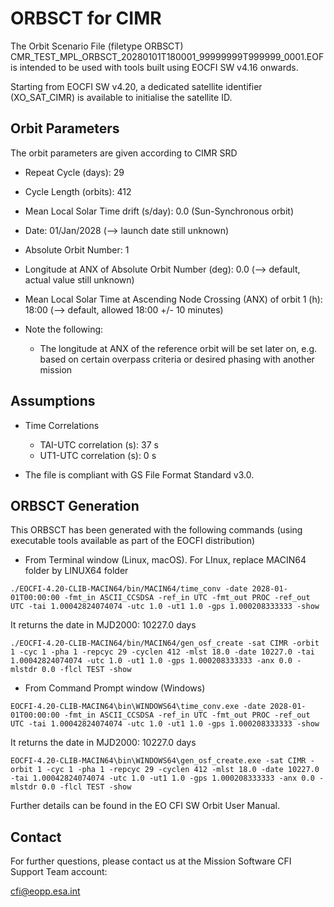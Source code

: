 # ORBSCT for CIMR
The Orbit Scenario File (filetype ORBSCT)
CMR_TEST_MPL_ORBSCT_20280101T180001_99999999T999999_0001.EOF
is intended to be used with tools built using EOCFI SW v4.16 onwards.


Starting from EOCFI SW v4.20, a dedicated satellite identifier (XO_SAT_CIMR) is available to initialise the satellite ID.

## Orbit Parameters
The orbit parameters are given according to CIMR SRD 
- Repeat Cycle (days): 29

- Cycle Length (orbits): 412

- Mean Local Solar Time drift (s/day): 0.0 (Sun-Synchronous orbit)

- Date: 01/Jan/2028 (--> launch date still unknown)

- Absolute Orbit Number: 1

- Longitude at ANX of Absolute Orbit Number (deg): 0.0 (--> default, actual value still unknown)

- Mean Local Solar Time at Ascending Node Crossing (ANX) of orbit 1 (h): 18:00 (--> default, allowed 18:00 +/- 10 minutes)

- Note the following:
    - The longitude at ANX of the reference orbit will be set later on, e.g. based on certain overpass criteria or desired phasing with another mission

## Assumptions
- Time Correlations
    - TAI-UTC correlation (s): 37 s
    - UT1-UTC correlation (s): 0 s

- The file is compliant with GS File Format Standard v3.0.

## ORBSCT Generation
This ORBSCT has been generated with the following commands (using executable tools available as part of the EOCFI distribution)

- From Terminal window (Linux, macOS). For LInux, replace MACIN64 folder by LINUX64 folder
```$bash
./EOCFI-4.20-CLIB-MACIN64/bin/MACIN64/time_conv -date 2028-01-01T00:00:00 -fmt_in ASCII_CCSDSA -ref_in UTC -fmt_out PROC -ref_out UTC -tai 1.00042824074074 -utc 1.0 -ut1 1.0 -gps 1.000208333333 -show
```
It returns the date in MJD2000: 10227.0 days
```$bash
./EOCFI-4.20-CLIB-MACIN64/bin/MACIN64/gen_osf_create -sat CIMR -orbit 1 -cyc 1 -pha 1 -repcyc 29 -cyclen 412 -mlst 18.0 -date 10227.0 -tai 1.00042824074074 -utc 1.0 -ut1 1.0 -gps 1.000208333333 -anx 0.0 -mlstdr 0.0 -flcl TEST -show
```
- From Command Prompt  window (Windows)
```$bash
EOCFI-4.20-CLIB-MACIN64\bin\WINDOWS64\time_conv.exe -date 2028-01-01T00:00:00 -fmt_in ASCII_CCSDSA -ref_in UTC -fmt_out PROC -ref_out UTC -tai 1.00042824074074 -utc 1.0 -ut1 1.0 -gps 1.000208333333 -show
```
It returns the date in MJD2000: 10227.0 days
```$bash
EOCFI-4.20-CLIB-MACIN64\bin\WINDOWS64\gen_osf_create.exe -sat CIMR -orbit 1 -cyc 1 -pha 1 -repcyc 29 -cyclen 412 -mlst 18.0 -date 10227.0 -tai 1.00042824074074 -utc 1.0 -ut1 1.0 -gps 1.000208333333 -anx 0.0 -mlstdr 0.0 -flcl TEST -show
```
Further details can be found in the EO CFI SW Orbit User Manual.

## Contact
For further questions, please contact us at the Mission Software CFI Support Team account:

cfi@eopp.esa.int
